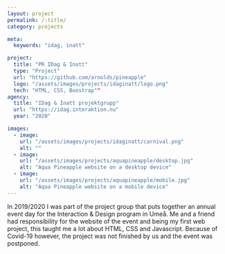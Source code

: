 ```yaml
---
layout: project
permalink: /:title/
category: projects

meta:
  keywords: "idag, inatt"

project:
  title: "PR IDag & Inatt"
  type: "Project"
  url: "https://github.com/arnolds/pineapple"
  logo: "/assets/images/projects/idaginatt/logo.png"
  tech: "HTML, CSS, Boostrap""
agency:
  title: "IDag & Inatt projektgrupp"
  url: "https://idag.interaktion.nu"
  year: "2020"

images:
  - image:
    url: "/assets/images/projects/idaginatt/carnival.png"
    alt: ""
  - image:
    url: "/assets/images/projects/aquapineapple/desktop.jpg"
    alt: "Aqua Pineapple website on a desktop device"
  - image:
    url: "/assets/images/projects/aquapineapple/mobile.jpg"
    alt: "Aqua Pineapple website on a mobile device"
---	
```

<p>In 2019/2020 I was part of the project group that puts together an annual event day for the Interaction & Design program in Umeå. Me and a friend had responsibility for the website of the event and being my first web project, this taught me a lot about HTML, CSS and Javascript.
Because of Covid-19 however, the project was not finished by us and the event was postponed. </p>
